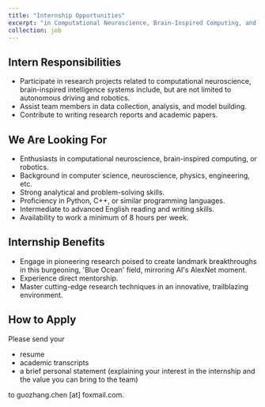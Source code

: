 ```yaml
---
title: "Internship Opportunities"
excerpt: "in Computational Neuroscience, Brain-Inspired Computing, and Robotics"
collection: job
---
```


## Intern Responsibilities
- Participate in research projects related to computational neuroscience, brain-inspired intelligence systems  include, but are not limited to autonomous driving and robotics.
- Assist team members in data collection, analysis, and model building.
- Contribute to writing research reports and academic papers.

## We Are Looking For
- Enthusiasts in computational neuroscience, brain-inspired computing, or robotics.
- Background in computer science, neuroscience, physics, engineering, etc.
- Strong analytical and problem-solving skills.
- Proficiency in Python, C++, or similar programming languages.
- Intermediate to advanced English reading and writing skills.
- Availability to work a minimum of 8 hours per week.

## Internship Benefits
- Engage in pioneering research poised to create landmark breakthroughs in this burgeoning, 'Blue Ocean' field, mirroring AI's AlexNet moment.
- Experience direct mentorship.
- Master cutting-edge research techniques in an innovative, trailblazing environment.

## How to Apply

Please send your 
- resume
- academic transcripts
- a brief personal statement (explaining your interest in the internship and the value you can bring to the team) 

to guozhang.chen [at] foxmail.com.